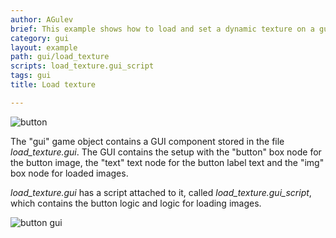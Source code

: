 ```yaml
---
author: AGulev
brief: This example shows how to load and set a dynamic texture on a gui box node.
category: gui
layout: example
path: gui/load_texture
scripts: load_texture.gui_script
tags: gui
title: Load texture

---
```


![button](load_texture.png)

The "gui" game object contains a GUI component stored in the file *load_texture.gui*. The GUI contains the setup with the "button" box node for the button image, the "text" text node for the button label text and the "img" box node for loaded images.

*load_texture.gui* has a script attached to it, called *load_texture.gui_script*, which contains the button logic and logic for loading images.

![button gui](load_texture_gui.png)